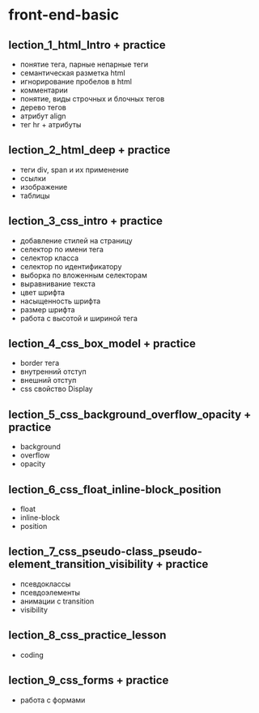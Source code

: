 ﻿# front-end-basic

## lection_1_html_Intro + practice
+  понятие тега, парные непарные теги 
+  семантическая разметка html
+ игнорирование пробелов в html
+ комментарии
+ понятие, виды строчных и блочных тегов
+ дерево тегов
+  атрибут align
+ тег hr + атрибуты

## lection_2_html_deep + practice
+ теги div, span и их применение
+ ссылки
+ изображение 
+ таблицы

## lection_3_css_intro + practice
+ добавление стилей на страницу
+ селектор по имени тега
+ селектор класса
+ селектор по идентификатору
+ выборка по вложенным селекторам
+ выравнивание текста
+ цвет шрифта
+ насыщенность шрифта
+ размер шрифта
+ работа с высотой и шириной тега

## lection_4_css_box_model + practice
+ border тега
+ внутренний отступ 
+ внешний отступ 
+ сss свойство Display

## lection_5_css_background_overflow_opacity + practice
+ background
+ overflow
+ opacity

## lection_6_css_float_inline-block_position
+ float
+ inline-block
+ position


## lection_7_css_pseudo-class_pseudo-element_transition_visibility + practice
+ псевдоклассы
+ псевдоэлементы
+ анимации с transition
+ visibility

## lection_8_css_practice_lesson
+ coding


## lection_9_css_forms + practice
+ работа с формами
